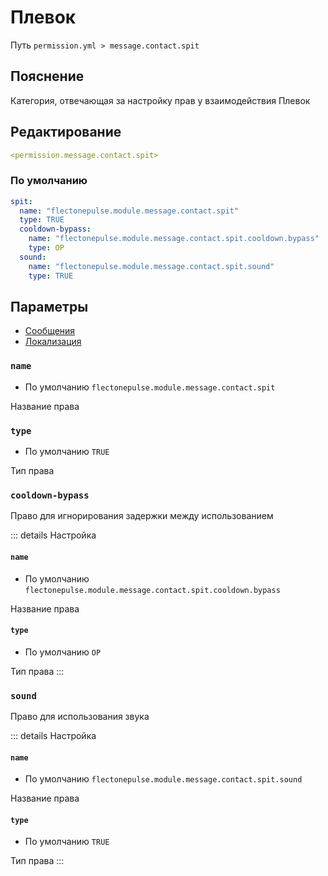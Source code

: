 # Плевок
Путь `permission.yml > message.contact.spit`

## Пояснение
Категория, отвечающая за настройку прав у взаимодействия Плевок

## Редактирование
```yaml
<permission.message.contact.spit>
```

### По умолчанию
```yaml
spit:
  name: "flectonepulse.module.message.contact.spit"
  type: TRUE
  cooldown-bypass:
    name: "flectonepulse.module.message.contact.spit.cooldown.bypass"
    type: OP
  sound:
    name: "flectonepulse.module.message.contact.spit.sound"
    type: TRUE
```

## Параметры

- [Сообщения](/ru/message/contact/spit/)
- [Локализация](/ru/localizations/ru_ru/message/contact/spit/)

### `name`
- По умолчанию `flectonepulse.module.message.contact.spit`

Название права

### `type`
- По умолчанию `TRUE`

Тип права

### `cooldown-bypass`

Право для игнорирования задержки между использованием

::: details Настройка
#### `name`
- По умолчанию `flectonepulse.module.message.contact.spit.cooldown.bypass`

Название права

#### `type`
- По умолчанию `OP`

Тип права
:::

### `sound`

Право для использования звука

::: details Настройка
#### `name`
- По умолчанию `flectonepulse.module.message.contact.spit.sound`

Название права

#### `type`
- По умолчанию `TRUE`

Тип права
:::

<!--@include: @/ru/parts/permission.md-->

